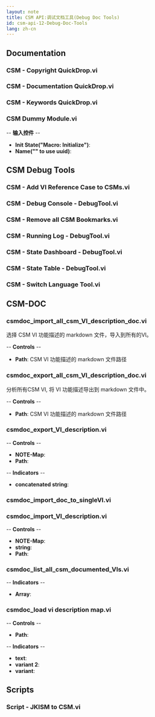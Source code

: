 ```yaml
---
layout: note
title: CSM API:调试文档工具(Debug Doc Tools)
id: csm-api-12-Debug-Doc-Tools
lang: zh-cn
---
```


## Documentation

### CSM - Copyright QuickDrop.vi

### CSM - Documentation QuickDrop.vi

### CSM - Keywords QuickDrop.vi

### CSM Dummy Module.vi

-- <b>输入控件</b> --
- <b>Init State("Macro: Initialize")</b>:
- <b>Name("" to use uuid)</b>:

## CSM Debug Tools

### CSM - Add VI Reference Case to CSMs.vi

### CSM - Debug Console - DebugTool.vi

### CSM - Remove all CSM Bookmarks.vi

### CSM - Running Log - DebugTool.vi

### CSM - State Dashboard - DebugTool.vi

### CSM - State Table - DebugTool.vi

### CSM - Switch Language Tool.vi

## CSM-DOC

### csmdoc_import_all_csm_VI_description_doc.vi

选择 CSM VI 功能描述的 markdown 文件，导入到所有的VI。

-- <b>Controls</b> --
- <b>Path</b>: CSM VI 功能描述的 markdown 文件路径

### csmdoc_export_all_csm_VI_description_doc.vi

分析所有CSM VI, 将 VI 功能描述导出到 markdown 文件中。

-- <b>Controls</b> --
- <b>Path</b>: CSM VI 功能描述的 markdown 文件路径

### csmdoc_export_VI_description.vi

-- <b>Controls</b> --
- <b>NOTE-Map</b>:
- <b>Path</b>:

-- <b>Indicators</b> --
- <b>concatenated string</b>:

### csmdoc_import_doc_to_singleVI.vi

### csmdoc_import_VI_description.vi

-- <b>Controls</b> --
- <b>NOTE-Map</b>:
- <b>string</b>:
- <b>Path</b>:

### csmdoc_list_all_csm_documented_VIs.vi

-- <b>Indicators</b> --
- <b>Array</b>:

### csmdoc_load vi description map.vi

-- <b>Controls</b> --
- <b>Path</b>:

-- <b>Indicators</b> --
- <b>text</b>:
- <b>variant 2</b>:
- <b>variant</b>:

## Scripts

### Script - JKISM to CSM.vi
